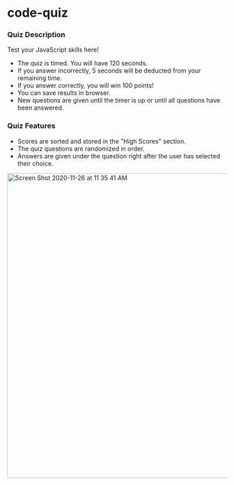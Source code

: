 # code-quiz

### Quiz Description
Test your JavaScript skills here!<br>
* The quiz is timed. You will have 120 seconds.<br>
* If you answer incorrectly, 5 seconds will be deducted from your remaining time.<br>
* If you answer correctly, you will win 100 points!<br>
* You can save results in browser. <br>
* New questions are given until the timer is up or until all questions have been answered.

### Quiz Features
* Scores are sorted and stored in the "High Scores" section.
* The quiz questions are randomized in order.
* Answers are given under the question right after the user has selected their choice.

<img width="699" alt="Screen Shot 2020-11-26 at 11 35 41 AM" src="https://user-images.githubusercontent.com/71052027/100386922-90495380-2fdb-11eb-9143-e6cb4d8eb739.png">
